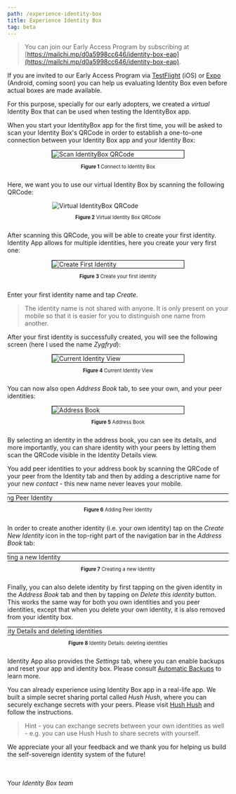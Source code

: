 ```yaml
---
path: /experience-identity-box
title: Experience Identity Box
tag: beta
---
```


> You can join our Early Access Program by subscribing at [https://mailchi.mp/d0a5998cc646/identity-box-eap](https://mailchi.mp/d0a5998cc646/identity-box-eap).

If you are invited to our Early Access Program via [TestFlight](https://developer.apple.com/testflight/) (iOS) or [Expo](https://expo.io) (Android, coming soon) you can help us evaluating Identity Box even before actual boxes are made available.

For this purpose, specially for our early adopters, we created a *virtual* Identity Box that can be used when testing the IdentityBox app.

When you start your IdentityBox app for the first time, you will be asked to scan your Identity Box's QRCode in order to establish a one-to-one connection between your Identity Box app and your Identity Box:

<a name="figure-1"></a> 
<div class="flex-wrap">
<div class="bordered-content-300">
  <img alt="Scan IdentityBox QRCode" src="assets/ExperienceIdBox-assets/ConnectToIdBox.png" />
</div>
<p class="figure-title"><b>Figure 1</b> Connect to Identity Box</p>
</div>

Here, we want you to use our virtual Identity Box by scanning the following QRCode:

<a name="figure-2"></a> 
<div class="flex-wrap">
<div style="width: 300px;">
  <img alt="Virtual IdentityBox QRCode" src="assets/ExperienceIdBox-assets/QRCodeStockholm.png" />
</div>
<p class="figure-title"><b>Figure 2</b> Virtual Identity Box QRCode</p>
</div>

After scanning this QRCode, you will be able to create your first identity. Identity App allows for multiple identities, here you create your very first one:

<a name="figure-3"></a> 
<div class="flex-wrap">
<div class="bordered-content-300">
  <img alt="Create First Identity" src="assets/ExperienceIdBox-assets/CreateFirstIdentity.png"/>
</div>
<p class="figure-title"><b>Figure 3</b> Create your first identity</p>
</div>


Enter your first identity name and tap _Create_.

> The identity name is not shared with anyone. It is only present on your mobile so that it is easier for you to distinguish one name from another.

After your first identity is successfully created, you will see the following screen (here I used the name *Zygfryd*):

<a name="figure-4"></a> 
<div class="flex-wrap">
<div class="bordered-content-300">
  <img alt="Current Identity View" src="assets/ExperienceIdBox-assets/Zygfryd.png"/>
</div>
<p class="figure-title"><b>Figure 4</b> Current Identity View</p>
</div>

You can now also open *Address Book* tab, to see your own, and your peer identities:

<a name="figure-5"></a> 
<div class="flex-wrap">
<div class="bordered-content-300">
  <img alt="Address Book" src="assets/ExperienceIdBox-assets/AddressBook.png"/>
</div>
<p class="figure-title"><b>Figure 5</b> Address Book</p>
</div>

By selecting an identity in the address book, you can see its details, and more importantly, you can share
identity with your peers by letting them scan the QRCode visible in the Identity Details view.

You add peer identities to your address book by scanning the QRCode of your peer from the Identity tab and then by adding a descriptive name for your new *contact* - this new name never leaves your mobile.

<a name="figure-6"></a> 
<div class="scrollable flex-wrap responsive">
<div class="bordered-content-600">
  <img alt="Adding Peer Identity" src="assets/ExperienceIdBox-assets/NewPeerIdentity.png"/>
</div>
</div>
<div class="flex-wrap responsive">
<p class="figure-title"><b>Figure 6</b> Adding Peer Identity</p>
</div>

In order to create another identity (i.e. your own identity) tap on the _Create New Identity_ icon in the top-right part of the navigation bar in the _Address Book_ tab:

<a name="figure-7"></a> 
<div class="scrollable flex-wrap responsive">
<div class="bordered-content-600">
  <img alt="Creating a new Identity" src="assets/ExperienceIdBox-assets/CreateNewIdentity.png"/>
</div>
</div>
<div class="flex-wrap responsive">
<p class="figure-title"><b>Figure 7</b> Creating a new identity</p>
</div>

Finally, you can also delete identity by first tapping on the given identity in the _Address Book_ tab and then by tapping on _Delete this identity_ button. This works the same way for both you own identities and you peer identities, except that when you delete your own identity, it is also removed from your identity box.

<a name="figure-8"></a> 
<div class="scrollable flex-wrap responsive">
<div class="bordered-content-600">
  <img alt="Identity Details and deleting identities" src="assets/ExperienceIdBox-assets/IdentityDetails.png"/>
</div>
</div>
<div class="flex-wrap responsive">
<p class="figure-title"><b>Figure 8</b> Identity Details: deleting identities</p>
</div>

Identity App also provides the _Settings_ tab, where you can enable backups and reset your app and identity box. Please consult [Automatic Backups](/backups) to learn more.



You can already experience using Identity Box app in a real-life app. We built a simple secret sharing portal called *Hush Hush*, where you can securely exchange secrets with your peers. Please visit <a href="https://idbox.online/hush-hush" target="_blank">Hush Hush</a> and follow
the instructions.

> Hint - you can exchange secrets between your own identities as well - e.g. you can use Hush Hush to share secrets with yourself.

We appreciate your all your feedback and we thank you for helping us build the self-sovereign identity system of the future!

<br/><br/>
Your *Identity Box team*

<style scoped>
.scrollable {
  width: 100%;
  overflow-x: auto;
}
.flex-wrap {
  display:flex;
  flex-flow:column;
  justify-content:center;
  align-items: center;
}
@media (max-width: 650px) {
  .responsive {
    align-items: flex-start;
  }  
}
.figure-title {
  font-size: 0.8em
}
.bordered-content-600 {
  width: 600px;
  border: 1px solid black;
}
.bordered-content-300 {
  width: 300px;
  border: 1px solid black;
}
</style>
